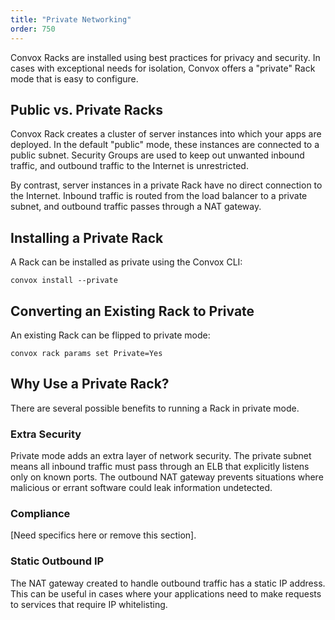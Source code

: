 ```yaml
---
title: "Private Networking"
order: 750
---
```


Convox Racks are installed using best practices for privacy and security. In cases with exceptional needs for isolation, Convox offers a "private" Rack mode that is easy to configure.

## Public vs. Private Racks

Convox Rack creates a cluster of server instances into which your apps are deployed. In the default "public" mode, these instances are connected to a public subnet. Security Groups are used to keep out unwanted inbound traffic, and outbound traffic to the Internet is unrestricted.

By contrast, server instances in a private Rack have no direct connection to the Internet. Inbound traffic is routed from the load balancer to a private subnet, and outbound traffic passes through a NAT gateway.

## Installing a Private Rack

A Rack can be installed as private using the Convox CLI:

```
convox install --private
```

## Converting an Existing Rack to Private

An existing Rack can be flipped to private mode:

```
convox rack params set Private=Yes
```

## Why Use a Private Rack?

There are several possible benefits to running a Rack in private mode.

### Extra Security

Private mode adds an extra layer of network security. The private subnet means all inbound traffic must pass through an ELB that explicitly listens only on known ports. The outbound NAT gateway prevents situations where malicious or errant software could leak information undetected. 

### Compliance

[Need specifics here or remove this section].

### Static Outbound IP

The NAT gateway created to handle outbound traffic has a static IP address. This can be useful in cases where your applications need to make requests to services that require IP whitelisting.


